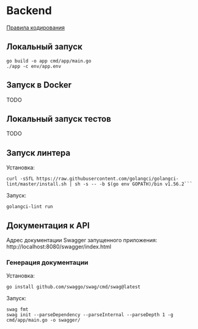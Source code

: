 # Backend

[Правила кодирования](docs/CODING_RULES.md)

## Локальный запуск
```shell
go build -o app cmd/app/main.go
./app -c env/app.env
```

## Запуск в Docker

TODO

## Локальный запуск тестов

TODO

## Запуск линтера
Установка:
```shell
curl -sSfL https://raw.githubusercontent.com/golangci/golangci-lint/master/install.sh | sh -s -- -b $(go env GOPATH)/bin v1.56.2```
```
Запуск:
```shell
golangci-lint run
```

## Документация к API

Адрес документации Swagger запущенного приложения: http://localhost:8080/swagger/index.html

### Генерация документации
Установка:
```shell
go install github.com/swaggo/swag/cmd/swag@latest
```
Запуск:
```shell
swag fmt
swag init --parseDependency --parseInternal --parseDepth 1 -g cmd/app/main.go -o swagger/
```

